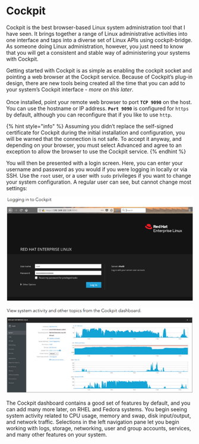 # Cockpit

Cockpit is the best browser-based Linux system administration tool that I have seen. It brings together a range of Linux administrative activities into one interface and taps into a diverse set of Linux APIs using cockpit-bridge. As someone doing Linux administration, however, you just need to know that you will get a consistent and stable way of administering your systems with Cockpit.

Getting started with Cockpit is as simple as enabling the cockpit socket and pointing a web browser at the Cockpit service. Because of Cockpit’s plug-in design, there are new tools being created all the time that you can add to your system’s Cockpit interface - _more on this later_.\
\
Once installed, point your remote web browser to port **`TCP 9090`** on the host. You can use the hostname or IP address. **`Port 9090`** is configured for `https` by default, although you can reconfigure that if you like to use `http`.

{% hint style="info" %}
Assuming you didn’t replace the self-signed certificate for Cockpit during the initial installation and configuration, you will be warned that the connection is not safe. To accept it anyway, and depending on your browser, you must select Advanced and agree to an exception to allow the browser to use the Cockpit service.
{% endhint %}

You will then be presented with a login screen. Here, you can enter your username and password as you would if you were logging in locally or via SSH. Use the `root` user, or a user with `sudo` privileges if you want to change your system configuration. A regular user can see, but cannot change most settings:

![Cockpit login screen for a RHEL server](<../../../../../../.gitbook/assets/image (150).png>)

![A view of the Cockpit interface once authenticated](<../../../../../../.gitbook/assets/image (181).png>)

The Cockpit dashboard contains a good set of features by default, and you can add many more later, on RHEL and Fedora systems. You begin seeing system activity related to CPU usage, memory and swap, disk input/output, and network traffic. Selections in the left navigation pane let you begin working with logs, storage, networking, user and group accounts, services, and many other features on your system.
